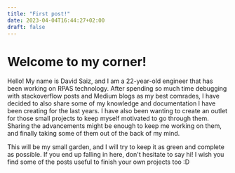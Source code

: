 ```yaml
---
title: "First post!"
date: 2023-04-04T16:44:27+02:00
draft: false
---
```


# Welcome to my corner!

Hello! My name is David Saiz, and I am a 22-year-old engineer that has been working on RPAS technology. After spending so much time debugging with stackoverflow posts and Medium blogs as my best comrades, I have decided to also share some of my knowledge and documentation I have been creating for the last years. I have also been wanting to create an outlet for those small projects to keep myself motivated to go through them. Sharing the advancements might be enough to keep me working on them, and finally taking some of them out of the back of my mind. 

This will be my small garden, and I will try to keep it as green and complete as possible. If you end up falling in here, don't hesitate to say hi! I wish you find some of the posts useful to finish your own projects too :D
